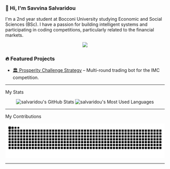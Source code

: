 ### 👋 Hi, I'm Savvina Salvaridou
I'm a 2nd year student at Bocconi University studying Economic and Social Sciences (BSc). I have a passion for building intelligent systems and participating in coding competitions, particularly related to the financial markets. 

<p align="center">
  <img src="https://skillicons.dev/icons?i=python,r,java,html,css" />
</p>

### 🔥 Featured Projects
- [🏛️ Prosperity Challenge Strategy](https://github.com/BocconiStudentsFinancialMarkets/Prosperity-Challenge-Sigfrido-Island) – Multi-round trading bot for the IMC competition.

<hr>

My Stats
<br>

<div align=center>
  <img width=390 src="https://github-readme-stats.vercel.app/api?username=salvaridou&theme=transparent&count_private=true&show_icons=true&rank_icon=github&locale=en" alt="salvaridou's GitHub Stats" />
  <img width=325 src="https://github-readme-stats.vercel.app/api/top-langs?username=salvaridou&theme=transparent&layout=donut&hide=css&langs_count=8&border_radius=10&show_icons=true&locale=en" alt="salvaridou's Most Used Languages" />
</div>

<hr>

My Contributions

<div align="center">
  <picture>
    <source media="(prefers-color-scheme: dark)" srcset="https://raw.githubusercontent.com/salvaridou/salvaridou/output/github-contribution-grid-snake-dark.svg" />
    <source media="(prefers-color-scheme: light)" srcset="https://raw.githubusercontent.com/salvaridou/salvaridou/output/github-contribution-grid-snake.svg" />
    <img alt="github-snake" src="https://raw.githubusercontent.com/salvaridou/salvaridou/output/github-contribution-grid-snake.svg" />
  </picture>
</div>

<hr>
